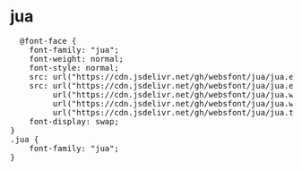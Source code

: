 # jua

<pre>
  @font-face {
    font-family: "jua";
    font-weight: normal;
    font-style: normal;
    src: url("https://cdn.jsdelivr.net/gh/websfont/jua/jua.eot");
    src: url("https://cdn.jsdelivr.net/gh/websfont/jua/jua.eot?#iefix") format("embedded-opentype"),
         url("https://cdn.jsdelivr.net/gh/websfont/jua/jua.woff2") format("woff2"),
         url("https://cdn.jsdelivr.net/gh/websfont/jua/jua.woff") format("woff"),
         url("https://cdn.jsdelivr.net/gh/websfont/jua/jua.ttf") format("truetype");
    font-display: swap;
} 
.jua {
    font-family: "jua";
}
</pre>
